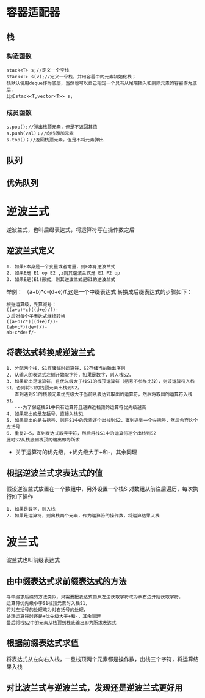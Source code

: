 # 容器适配器
## 栈
### 构造函数
```
stack<T> s;//定义一个空栈
stack<T> s(v);//定义一个栈，并用容器中的元素初始化栈；
栈默认使用deque作为底层，当然也可以自己指定一个具有从尾端插入和删除元素的容器作为底层，
比如stack<T,vector<T>> s;
```
### 成员函数
```
s.pop();//弹出栈顶元素，但是不返回其值
s.push(val)；//向栈添加元素
s.top()；//返回栈顶元素，但是不将元素弹出
```
## 队列
## 优先队列

# 逆波兰式
逆波兰式，也叫后缀表达式，将运算符写在操作数之后
## 逆波兰式定义
```
1. 如果E本身是一个变量或者常量，则E本身逆波兰式
2. 如果E是 E1 op E2 ,z则其逆波兰式是 E1 F2 op
3. 如果E是(E1)形式，则其逆波兰式是E1的逆波兰式
```
举例：
（a+b)*c-(d+e)/f,这是一个中缀表达式
转换成后缀表达式的步骤如下：
```
根据运算级，先算减号：
((a+b)*c)((d+e)/f)-
之后对每个子表达式继续转换
((a+b)c*)((d+e)f/)-
(ab+c*)(de+f/)-
ab+c*de+f/-
```
## 将表达式转换成逆波兰式
```
1. 分配两个栈，S1存储临时运算符，S2存储当前输出序列
2. 从输入的表达式左侧开始取字符，如果是数字，则入栈S2，
3. 如果取出是运算符，且优先级大于栈S1的栈顶运算符（括号不参与比较），则该运算符入栈S1，否则将S1的栈顶元素出栈到S2，
   直到遇到S1的栈顶元素优先级大于当前从表达式取出的运算符，然后将取出的运算符入栈S1。
   ---为了保证栈S1中只有运算符且越靠近栈顶的运算符优先级越高
4. 如果取出的是左括号，直接入栈S1
5. 如果取出的是右括号，则将S1中的元素逐个出栈到S2，直到遇到一个左括号，然后舍弃这个左括号
6. 重复2~5，直到表达式取完字符，然后将栈S1中的运算符逐个出栈到S2
此时S2从栈底到栈顶的输出即为所求
```
- 关于运算符的优先级，+优先级大于+和-，其余同理
## 根据逆波兰式求表达式的值
假设逆波兰式放置在一个数组中，另外设置一个栈S
对数组从前往后遍历，每次执行如下操作
```
1. 如果是数字，则入栈
2. 如果是运算符，则出栈两个元素，作为运算符的操作数，将运算结果入栈
```

# 波兰式
波兰式也叫前缀表达式
## 由中缀表达式求前缀表达式的方法
```
与中缀求后缀的方法类似，只需要把表达式由从左边获取字符改为从右边开始获取字符，
运算符优先级小于S1栈顶元素时入栈S1，
将对左括号的处理改为对右括号的处理，
处理运算符时还是+优先级大于+和-，其余同理
最后将栈S2中的元素从栈顶到栈底输出即为所求表达式
```
## 根据前缀表达式求值
将表达式从左向右入栈，一旦栈顶两个元素都是操作数，出栈三个字符，将运算结果入栈
## 对比波兰式与逆波兰式，发现还是逆波兰式更好用

